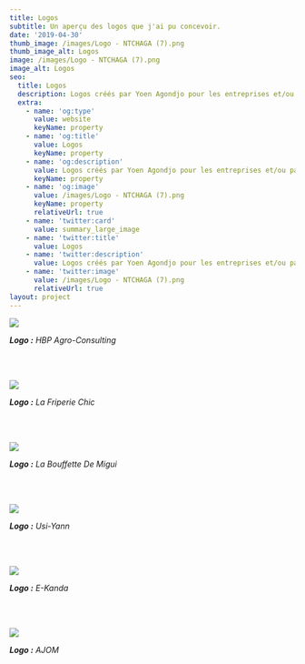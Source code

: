 ```yaml
---
title: Logos
subtitle: Un aperçu des logos que j'ai pu concevoir.
date: '2019-04-30'
thumb_image: /images/Logo - NTCHAGA (7).png
thumb_image_alt: Logos
image: /images/Logo - NTCHAGA (7).png
image_alt: Logos
seo:
  title: Logos
  description: Logos créés par Yoen Agondjo pour les entreprises et/ou particuliers.
  extra:
    - name: 'og:type'
      value: website
      keyName: property
    - name: 'og:title'
      value: Logos
      keyName: property
    - name: 'og:description'
      value: Logos créés par Yoen Agondjo pour les entreprises et/ou particuliers.
      keyName: property
    - name: 'og:image'
      value: /images/Logo - NTCHAGA (7).png
      keyName: property
      relativeUrl: true
    - name: 'twitter:card'
      value: summary_large_image
    - name: 'twitter:title'
      value: Logos
    - name: 'twitter:description'
      value: Logos créés par Yoen Agondjo pour les entreprises et/ou particuliers.
    - name: 'twitter:image'
      value: /images/Logo - NTCHAGA (7).png
      relativeUrl: true
layout: project
---
```

![](/images/Logo%20-%20HPB%20Agro%20Consulting.png)

***Logo :** HBP Agro-Consulting*

<br><br>

![](/images/Logo.png)

***Logo :** La Friperie Chic*

<br><br>

![](/images/La%20bouffette%20de%20Migui-2.png)

***Logo :** La Bouffette De Migui*

<br><br>

![](/images/USI-YANN+3.png)

***Logo :** Usi-Yann*

<br><br>

![](/images/e-Kanda%20-%20Logo.png)

***Logo :** E-Kanda*

<br><br>

![](/images/Association%20des%20Jeunes%20Originaires%20de%20Mouanda%20\(2\).png)

***Logo :** AJOM*
